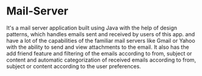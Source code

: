 # Mail-Server
It's a mail server application built using Java with the help of design patterns, which handles emails sent and received by users of this app. and have a lot of the capabilities of the familiar mail servers like Gmail or Yahoo with the ability to send and view attachments to the email. It also has the add friend feature and filtering of the emails according to from, subject or content and automatic categorization of received emails according to from, subject or content according to the user preferences.
